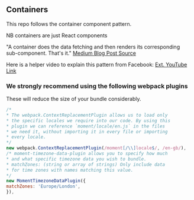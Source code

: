 ## Containers

This repo follows the container component pattern.

NB containers are just React components

"A container does the data fetching and then renders its corresponding sub-component. That's it." [Medium Blog Post Source](https://medium.com/@learnreact/container-components-c0e67432e005)

Here is a helper video to explain this pattern from Facebook: [Ext. YouTube Link](https://www.youtube.com/watch?v=KYzlpRvWZ6c)

### We strongly recommend using the following webpack plugins

These will reduce the size of your bundle considerably.

```js
/*
* The webpack.ContextReplacementPlugin allows us to load only
* the specific locales we require into our code. By using this
* plugin we can reference `moment/locale/en.js` in the files
* we need it, without importing it in every file or importing
* every locale.
*/
new webpack.ContextReplacementPlugin(/moment[/\\]locale$/, /en-gb/),
/* moment-timezone-data-plugin allows you to specify how much
* and what specific timezone data you wish to bundle.
* matchZones: (string or array of strings) Only include data
* for time zones with names matching this value.
*/
new MomentTimezoneDataPlugin({
matchZones: 'Europe/London',
}),
```
